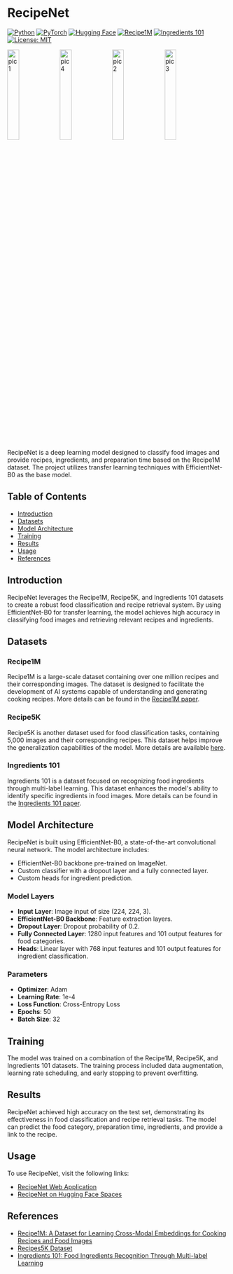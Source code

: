 # RecipeNet

[![Python](https://img.shields.io/badge/python-3.8%2B-brightgreen.svg)](https://www.python.org/downloads/release/python-380/)
[![PyTorch](https://img.shields.io/badge/PyTorch-1.9.0-purple.svg)](https://pytorch.org/)
[![Hugging Face](https://img.shields.io/badge/Hugging%20Face-Spaces-yellow)](https://huggingface.co/spaces/Sanshruth/RecipeNet)
[![Recipe1M](https://img.shields.io/badge/Recipe1M-Dataset-blue)](http://im2recipe.csail.mit.edu/im2recipe.pdf)
[![Ingredients 101](https://img.shields.io/badge/Recipes5k-Dataset-red)](https://arxiv.org/pdf/1707.08816v1)
[![License: MIT](https://img.shields.io/badge/License-MIT-pink.svg)](https://opensource.org/licenses/MIT)


<p align="left">
  <img src="https://github.com/SanshruthR/RecipeNet/assets/98751980/c87d7ea2-c7d7-46eb-97d6-fe51f84303de" alt="pic1" style="width:23%;"/>
  <img src="https://github.com/SanshruthR/RecipeNet/assets/98751980/c4529796-3c9b-4a48-b71f-16a75ac65d5f" alt="pic4" style="width:23%;"/>
  
  <img src="https://github.com/SanshruthR/RecipeNet/assets/98751980/8a234af6-1614-41cd-a002-cd36504918cc" alt="pic2" style="width:23%;"/>
  <img src="https://github.com/SanshruthR/RecipeNet/assets/98751980/2fe6a1b2-3088-4728-9b4e-5d60ebca3c48" alt="pic3" style="width:23%;"/>
</p>








RecipeNet is a deep learning model designed to classify food images and provide recipes, ingredients, and preparation time based on the Recipe1M dataset. The project utilizes transfer learning techniques with EfficientNet-B0 as the base model.

## Table of Contents

- [Introduction](#introduction)
- [Datasets](#datasets)
- [Model Architecture](#model-architecture)
- [Training](#training)
- [Results](#results)
- [Usage](#usage)
- [References](#references)

## Introduction

RecipeNet leverages the Recipe1M, Recipe5K, and Ingredients 101 datasets to create a robust food classification and recipe retrieval system. By using EfficientNet-B0 for transfer learning, the model achieves high accuracy in classifying food images and retrieving relevant recipes and ingredients.

## Datasets

### Recipe1M
Recipe1M is a large-scale dataset containing over one million recipes and their corresponding images. The dataset is designed to facilitate the development of AI systems capable of understanding and generating cooking recipes. More details can be found in the [Recipe1M paper](http://im2recipe.csail.mit.edu/im2recipe.pdf).

### Recipe5K
Recipe5K is another dataset used for food classification tasks, containing 5,000 images and their corresponding recipes. This dataset helps improve the generalization capabilities of the model. More details are available [here](https://arxiv.org/pdf/1707.08816v1).

### Ingredients 101
Ingredients 101 is a dataset focused on recognizing food ingredients through multi-label learning. This dataset enhances the model's ability to identify specific ingredients in food images. More details can be found in the [Ingredients 101 paper](https://paperswithcode.com/paper/food-ingredients-recognition-through-multi/review/).

## Model Architecture

RecipeNet is built using EfficientNet-B0, a state-of-the-art convolutional neural network. The model architecture includes:

- EfficientNet-B0 backbone pre-trained on ImageNet.
- Custom classifier with a dropout layer and a fully connected layer.
- Custom heads for ingredient prediction.

### Model Layers

- **Input Layer**: Image input of size (224, 224, 3).
- **EfficientNet-B0 Backbone**: Feature extraction layers.
- **Dropout Layer**: Dropout probability of 0.2.
- **Fully Connected Layer**: 1280 input features and 101 output features for food categories.
- **Heads**: Linear layer with 768 input features and 101 output features for ingredient classification.

### Parameters

- **Optimizer**: Adam
- **Learning Rate**: 1e-4
- **Loss Function**: Cross-Entropy Loss
- **Epochs**: 50
- **Batch Size**: 32

## Training

The model was trained on a combination of the Recipe1M, Recipe5K, and Ingredients 101 datasets. The training process included data augmentation, learning rate scheduling, and early stopping to prevent overfitting.

## Results

RecipeNet achieved high accuracy on the test set, demonstrating its effectiveness in food classification and recipe retrieval tasks. The model can predict the food category, preparation time, ingredients, and provide a link to the recipe.

## Usage

To use RecipeNet, visit the following links:
- [RecipeNet Web Application](https://recipenetai.netlify.app/)
- [RecipeNet on Hugging Face Spaces](https://huggingface.co/spaces/Sanshruth/RecipeNet)

## References

- [Recipe1M: A Dataset for Learning Cross-Modal Embeddings for Cooking Recipes and Food Images](http://im2recipe.csail.mit.edu/im2recipe.pdf)
- [Recipes5K Dataset](https://arxiv.org/pdf/1707.08816v1)
- [Ingredients 101: Food Ingredients Recognition Through Multi-label Learning](https://paperswithcode.com/paper/food-ingredients-recognition-through-multi/review/)

